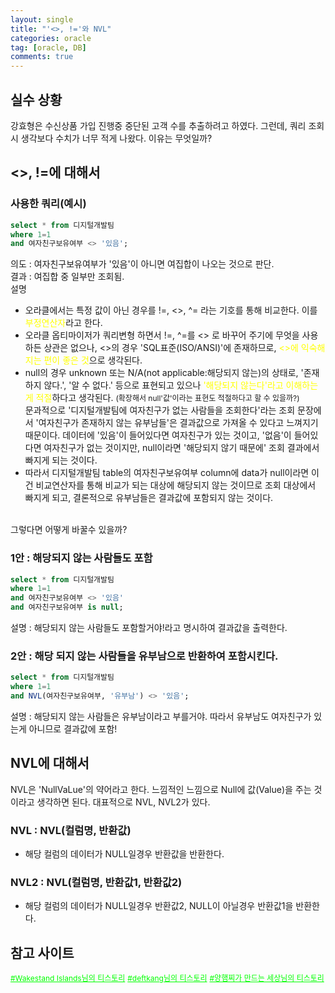 ```yaml
---
layout: single
title: "'<>, !='와 NVL"
categories: oracle
tag: [oracle, DB]
comments: true
---
```


## 실수 상황
강효형은 수신상품 가입 진행중 중단된 고객 수를 추출하려고 하였다. 그런데, 쿼리 조회시 생각보다 수치가 너무 적게 나왔다. 이유는 무엇일까?

## <>, !=에 대해서

### 사용한 쿼리(예시)
```sql
select * from 디지털개발팀
where 1=1
and 여자친구보유여부 <> '있음';
```
의도 : 여자친구보유여부가 '있음'이 아니면 여집합이 나오는 것으로 판단.
<br>
결과 : 여집합 중 일부만 조회됨.
<br>
설명
- 오라클에서는 특정 값이 아닌 경우를 !=, <>, ^= 라는 기호를 통해 비교한다. 이를 <span style="color:yellow">부정연산자</span>라고 한다.
- 오라클 옵티마이저가 쿼리변형 하면서 !=, ^=를 <> 로 바꾸어 주기에 무엇을 사용하든 상관은 없으나, <>의 경우 'SQL표준(ISO/ANSI)'에 존재하므로, <span style="color:yellow"><>에 익숙해지는 편이 좋은 것</span>으로 생각된다. 
- null의 경우 unknown 또는 N/A(not applicable:해당되지 않는)의 상태로, '존재하지 않다.', '알 수 없다.' 등으로 표현되고 있으나 <span style="color:yellow">'해당되지 않는다'라고 이해하는게 적절</span>하다고 생각된다. 
<span style="font-size:12px;">(확장해서 null'값'이라는 표현도 적절하다고 할 수 있을까?)</span><br>
문과적으로 '디지털개발팀에 여자친구가 없는 사람들을 조회한다'라는 조회 문장에서 '여자친구가 존재하지 않는 유부남들'은 결과값으로 가져올 수 있다고 느껴지기 때문이다.
데이터에 '있음'이 들어있다면 여자친구가 있는 것이고, '없음'이 들어있다면 여자친구가 없는 것이지만, null이라면 '해당되지 않기 때문에' 조회 결과에서 빠지게 되는 것이다.
- 따라서 디지털개발팀 table의 여자친구보유여부 column에 data가 null이라면 이건 비교연산자를 통해 비교가 되는 대상에 해당되지 않는 것이므로 조회 대상에서 빠지게 되고, 결론적으로 유부남들은 결과값에 포함되지 않는 것이다.

<br>
그렇다면 어떻게 바꿀수 있을까?

### 1안 : 해당되지 않는 사람들도 포함
```sql
select * from 디지털개발팀
where 1=1
and 여자친구보유여부 <> '있음'
and 여자친구보유여부 is null;
```
설명 : 해당되지 않는 사람들도 포함할거야!라고 명시하여 결과값을 출력한다. 

### 2안 : 해당 되지 않는 사람들을 유부남으로 반환하여 포함시킨다.
```sql
select * from 디지털개발팀
where 1=1
and NVL(여자친구보유여부, '유부남') <> '있음';
```
설명 : 해당되지 않는 사람들은 유부남이라고 부를거야. 따라서 유부남도 여자친구가 있는게 아니므로 결과값에 포함!

## NVL에 대해서
NVL은 'NullVaLue'의 약어라고 한다. 느낌적인 느낌으로 Null에 값(Value)을 주는 것이라고 생각하면 된다. 대표적으로 NVL, NVL2가 있다.

### NVL : NVL(컬럼명, 반환값)
- 해당 컬럼의 데이터가 NULL일경우 반환값을 반환한다. 

### NVL2 : NVL(컬럼명, 반환값1, 반환값2)
- 해당 컬럼의 데이터가 NULL일경우 반환값2, NULL이 아닐경우 반환값1을 반환한다.


## 참고 사이트
<a href='https://wakestand.tistory.com/265' target='_blank' style="color:lime; font-size:12px;">#Wakestand Islands님의 티스토리</a>
<a href='https://deftkang.tistory.com/132' target='_blank' style="color:lime; font-size:12px;">#deftkang님의 티스토리</a>
<a href='https://jhnyang.tistory.com/61' target='_blank' style="color:lime; font-size:12px;">#양햄찌가 만드는 세상님의 티스토리</a>